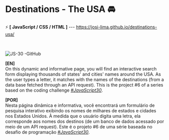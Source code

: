 # Destinations - The USA 🚘

⚡ <strong>[ JavaScript / CSS / HTML ]</strong> --- https://josi-lima.github.io/destinations-usa/

<br>

![JS-30 -GitHub](https://user-images.githubusercontent.com/108018406/193331249-7db60ac1-08bb-4bdb-8c62-ace14b36d74a.png)

<strong>[EN]</strong>
<br>
On this dynamic and informative page, you will find an interactive search form displaying thousands of states' and cities' names around the USA. As the user types a letter, it matches with the names of the destinations (from a data base fetched through an API request). This is the project #6 of a series based on the coding challenge _[#JavaScript30](https://javascript30.com/)_.

<strong>[POR]</strong>
<br>
Nesta página dinâmica e informativa, você encontrará um formulário de pesquisa interativo exibindo os nomes de milhares de estados e cidades nos Estados Unidos. À medida que o usuário digita uma letra, ela corresponde aos nomes dos destinos (de um banco de dados acessado por meio de um API request). Este é o projeto #6 de uma série baseada no desafio de programação _[#JavaScript30](https://javascript30.com/)_.
